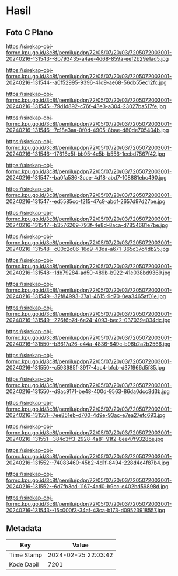 # Hasil

## Foto C Plano

https://sirekap-obj-formc.kpu.go.id/3c8f/pemilu/pdpr/72/05/07/20/03/7205072003001-20240216-131543--8b793435-a4ae-4d68-859a-eef2b29e1ad5.jpg

https://sirekap-obj-formc.kpu.go.id/3c8f/pemilu/pdpr/72/05/07/20/03/7205072003001-20240216-131544--a0f52995-9396-41d9-ae68-56db55ec12fc.jpg

https://sirekap-obj-formc.kpu.go.id/3c8f/pemilu/pdpr/72/05/07/20/03/7205072003001-20240216-131545--79d1d892-c76f-43e3-a304-23027ba517fe.jpg

https://sirekap-obj-formc.kpu.go.id/3c8f/pemilu/pdpr/72/05/07/20/03/7205072003001-20240216-131546--7c18a3aa-0f0d-4905-8bae-d80de705404b.jpg

https://sirekap-obj-formc.kpu.go.id/3c8f/pemilu/pdpr/72/05/07/20/03/7205072003001-20240216-131546--17616e5f-bb95-4e5b-b556-1ecbd7567f42.jpg

https://sirekap-obj-formc.kpu.go.id/3c8f/pemilu/pdpr/72/05/07/20/03/7205072003001-20240216-131547--ba0fa536-3cce-4d18-abd7-108881ebc490.jpg

https://sirekap-obj-formc.kpu.go.id/3c8f/pemilu/pdpr/72/05/07/20/03/7205072003001-20240216-131547--ed5585cc-f215-47c9-abdf-2657d97d27be.jpg

https://sirekap-obj-formc.kpu.go.id/3c8f/pemilu/pdpr/72/05/07/20/03/7205072003001-20240216-131547--b3576269-793f-4e8d-8aca-d7854681e7be.jpg

https://sirekap-obj-formc.kpu.go.id/3c8f/pemilu/pdpr/72/05/07/20/03/7205072003001-20240216-131548--c00c2c06-16d9-43da-a671-365c37c4db25.jpg

https://sirekap-obj-formc.kpu.go.id/3c8f/pemilu/pdpr/72/05/07/20/03/7205072003001-20240216-131548--1db79284-ad50-489b-b922-41e038bd9369.jpg

https://sirekap-obj-formc.kpu.go.id/3c8f/pemilu/pdpr/72/05/07/20/03/7205072003001-20240216-131549--32f84993-37a1-4615-9d70-0ea3465af01e.jpg

https://sirekap-obj-formc.kpu.go.id/3c8f/pemilu/pdpr/72/05/07/20/03/7205072003001-20240216-131549--226f6b7d-6e24-4093-bec2-037039e034dc.jpg

https://sirekap-obj-formc.kpu.go.id/3c8f/pemilu/pdpr/72/05/07/20/03/7205072003001-20240216-131550--b3617a26-c44a-4836-849c-b96b2a2b2566.jpg

https://sirekap-obj-formc.kpu.go.id/3c8f/pemilu/pdpr/72/05/07/20/03/7205072003001-20240216-131550--c593985f-3917-4ac4-bfcb-d37f966d5f85.jpg

https://sirekap-obj-formc.kpu.go.id/3c8f/pemilu/pdpr/72/05/07/20/03/7205072003001-20240216-131550--d9ac9171-be48-400d-9563-86da0dcc3d3b.jpg

https://sirekap-obj-formc.kpu.go.id/3c8f/pemilu/pdpr/72/05/07/20/03/7205072003001-20240216-131551--7ee851eb-d700-4d9e-93ac-e7ea27efc693.jpg

https://sirekap-obj-formc.kpu.go.id/3c8f/pemilu/pdpr/72/05/07/20/03/7205072003001-20240216-131551--384c3ff3-2928-4a81-91f2-8ee47f9328be.jpg

https://sirekap-obj-formc.kpu.go.id/3c8f/pemilu/pdpr/72/05/07/20/03/7205072003001-20240216-131552--74083460-45b2-4d1f-8494-228d4c4f87b4.jpg

https://sirekap-obj-formc.kpu.go.id/3c8f/pemilu/pdpr/72/05/07/20/03/7205072003001-20240216-131552--6d7fb3cd-1167-4cd0-b9cc-e402bd59898d.jpg

https://sirekap-obj-formc.kpu.go.id/3c8f/pemilu/pdpr/72/05/07/20/03/7205072003001-20240216-131543--15c000f3-34af-43ca-b173-d09523918557.jpg


## Metadata

| Key        | Value               |
| ---------- | ------------------- |
| Time Stamp | 2024-02-25 22:03:42 |
| Kode Dapil | 7201                |



